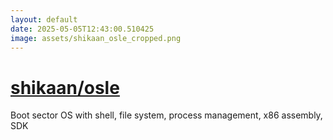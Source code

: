 ```yaml
---
layout: default
date: 2025-05-05T12:43:00.510425
image: assets/shikaan_osle_cropped.png
---
```


# [shikaan/osle](https://github.com/shikaan/osle)

Boot sector OS with shell, file system, process management, x86 assembly, SDK
